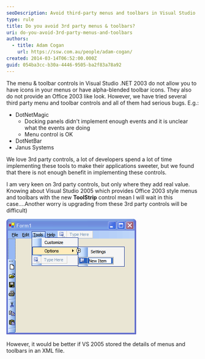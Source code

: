 ```yaml
---
seoDescription: Avoid third-party menus and toolbars in Visual Studio .NET 2003 due to bugs and limitations.
type: rule
title: Do you avoid 3rd party menus & toolbars?
uri: do-you-avoid-3rd-party-menus-and-toolbars
authors:
  - title: Adam Cogan
    url: https://ssw.com.au/people/adam-cogan/
created: 2014-03-14T06:52:00.000Z
guid: 054ba3cc-b30a-4446-9505-ba2f83a78a92
---
```


The menu & toolbar controls in Visual Studio .NET 2003 do not allow you to have icons in your menus or have alpha-blended toolbar icons. They also do not provide an Office 2003 like look. However, we have tried several third party menu and toolbar controls and all of them had serious bugs. E.g.:

<!--endintro-->

- DotNetMagic
  - Docking panels didn't implement enough events and it is unclear what the events are doing
  - Menu control is OK
- DotNetBar
- Janus Systems

We love 3rd party controls, a lot of developers spend a lot of time implementing these tools to make their applications sweeter, but we found that there is not enough benefit in implementing these controls.

I am very keen on 3rd party controls, but only where they add real value. Knowing about Visual Studio 2005 which provides Office 2003 style menus and toolbars with the new **ToolStrip** control mean I will wait in this case....Another worry is upgrading from these 3rd party controls will be difficult)

![Figure: Visual Studio 2005's new controls](whidbeytoolstripdesigner.gif)

However, it would be better if VS 2005 stored the details of menus and toolbars in an XML file.
